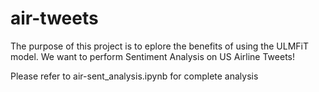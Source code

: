 # air-tweets
The purpose of this project is to eplore the benefits of using the ULMFiT model.
We want to perform Sentiment Analysis on US Airline Tweets!

Please refer to air-sent_analysis.ipynb for complete analysis
